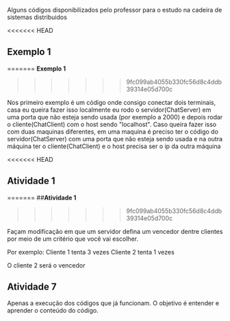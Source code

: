 Alguns códigos disponibilizados pelo professor para o estudo na cadeira de sistemas distribuidos

<<<<<<< HEAD
## **Exemplo 1**
=======
**Exemplo 1**
>>>>>>> 9fc099ab4055b330fc56d8c4ddb39314e05d700c

Nos primeiro exemplo é um código onde consigo conectar dois terminais, casa eu queira fazer isso localmente eu rodo o servidor(ChatServer) em uma porta que não esteja sendo usada (por exemplo a 2000) e depois rodar o cliente(ChatClient) com o host sendo "localhost". Caso queira fazer isso com duas maquinas diferentes, em uma maquina é preciso ter o código do servidor(ChatServer) com uma porta que não esteja sendo usada e na outra máquina ter o cliente(ChatClient) e o host precisa ser o ip da outra máquina


<<<<<<< HEAD
## **Atividade 1**
=======
##**Atividade 1**
>>>>>>> 9fc099ab4055b330fc56d8c4ddb39314e05d700c

Façam modificação em que um servidor defina um vencedor dentre clientes por meio de um critério que você vai escolher.

Por exemplo:
Cliente 1 tenta 3 vezes
Cliente 2 tenta 1 vezes

O cliente 2 será o vencedor

## **Atividade 7**

Apenas a execução dos códigos que já funcionam. O objetivo é entender e aprender o conteúdo do código.
